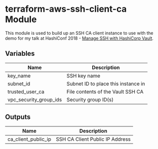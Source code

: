 # terraform-aws-ssh-client-ca Module

This module is used to build up an SSH CA client instance to use with the demo
for my talk at HashiConf 2018 - [Manage SSH with HashiCorp Vault]().

## Variables
| Name | Description |
|------|-------------|
| key_name | SSH key name |
| subnet_id | Subnet ID to place this instance in |
| trusted_user_ca | File contents of the Vault SSH CA |
| vpc_security_group_ids | Security group ID(s) |


## Outputs

| Name | Description |
|------|-------------|
| ca_client_public_ip | SSH CA Client Public IP Address |
